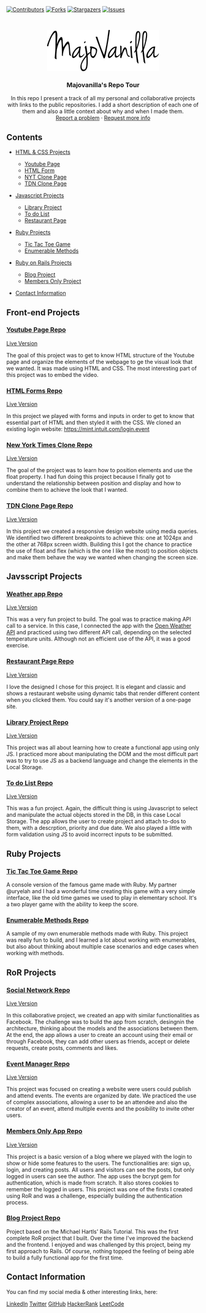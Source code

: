 [![Contributors][contributors-shield]][contributors-url]
[![Forks][forks-shield]][forks-url]
[![Stargazers][stars-shield]][stars-url]
[![Issues][issues-shield]][issues-url]

<br />
<p align="center">
  <a href="https://github.com/majovanilla/personal-projects">
    <img src="img/logo.png" alt="Logo">
  </a>

  <h3 align="center">Majovanilla's Repo Tour</h3>

  <p align="center">
    In this repo I present a track of all my personal and collaborative projects with links to the public repositories.
    I add a short description of each one of them and also a little context about why and when I made them.
    <br />
    <a href="https://github.com/majovanilla/personal-projects/issues">Report a problem</a>
    ·
    <a href="https://github.com/majovanilla/personal-projects/issues">Request more info</a>
  </p>
</p>


## Contents

* [HTML & CSS Projects](#front-end-projects)
  * [Youtube Page](#youtube-page)
  * [HTML Form](#html-forms)
  * [NYT Clone Page](#new-york-times-clone-page)
  * [TDN Clone Page](#tdn-clone-page)
  
* [Javascript Projects](#js-projects)
  * [Library Project](#library-project)
  * [To do List](#to-do-list)
  * [Restaurant Page](#restaurant-page)

* [Ruby Projects](#ruby-projects)
  * [Tic Tac Toe Game](#tic-tac-toe-game)
  * [Enumerable Methods](#enumerable-methods)

* [Ruby on Rails Projects](#ror-projects)
  * [Blog Project](#blog-project)
  * [Members Only Project](#members-only-app)

* [Contact Information](#contact-information)

## Front-end Projects

### [Youtube Page Repo](https://github.com/majovanilla/youtube-page)
[Live Version](https://majovanilla.github.io/youtube-page/)

The goal of this project was to get to know HTML structure of the Youtube page and organize the elements of the webpage to ge the visual look that we wanted.
It was made using HTML and CSS.
The most interesting part of this project was to embed the video. 

### [HTML Forms Repo](https://github.com/majovanilla/html-forms)
[Live Version](https://majovanilla.github.io/html-forms/)

In this project we played with forms and inputs in order to get to know that essential part of HTML and then styled it with the CSS.
We cloned an existing login website: https://mint.intuit.com/login.event

### [New York Times Clone Repo](https://github.com/majovanilla/new-york-times-clone)
[Live Version](https://majovanilla.github.io/new-york-times-clone/)

The goal of the project was to learn how to position elements and use the float property.
I had fun doing this project because I finally got to understand the relationship between position and display and how to combine them to achieve the look that I wanted.

### [TDN Clone Page Repo](https://github.com/majovanilla/responsive-design) 
[Live Version](https://majovanilla.github.io/responsive-design/)

In this project we created a responsive design website using media queries. We identified two different breakpoints to achieve this: one at 1024px and the other at 768px screen width.
Building this I got the chance to practice the use of float and flex (which is the one I like the most) to position objects and make them behave the way we wanted when changing the screen size.


## Javsscript Projects

### [Weather app Repo](https://github.com/majovanilla/weather-app)
[Live Version](https://majovanilla.github.io/weather-app/)

This was a very fun project to build. The goal was to practice making API call to a service. In this case, I connected the app with the [Open Weather API](https://openweathermap.org/api) and practiced using two different API call, depending on the selected temperature units. Although not an efficient use of the API, it was a good exercise.


### [Restaurant Page Repo](https://github.com/majovanilla/restaurant-page)
[Live Version](https://majovanilla.github.io/restaurant-page/)

I love the designed I chose for this project. It is elegant and classic and shows a restaurant website using dynamic tabs that render different content when you clicked them.
You could say it's another version of a one-page site.

### [Library Project Repo](https://github.com/majovanilla/js-library)
[Live Version](https://majovanilla.github.io/js-library/)

This project was all about learning how to create a functional app using only JS. I practiced more about manipulating the DOM and the most difficult part was to try to use JS as a backend language and change the elements in the Local Storage.

### [To do List Repo](https://github.com/majovanilla/todo-list)
[Live Version](https://majovanilla.github.io/todo-list/)

This was a fun project. Again, the difficult thing is using Javascript to select and manipulate the actual objects stored in the DB, in this case Local Storage.
The app allows the user to create project and attach to-dos to them, with a descrption, priority and due date. 
We also played a little with form validation using JS to avoid incorrect inputs to be submitted.


## Ruby Projects

### [Tic Tac Toe Game Repo](https://github.com/majovanilla/tic-tac-toe-game)

A console version of the famous game made with Ruby.
My partner @uryelah and I had a wonderful time creating this game with a very simple interface, like the old time games we used to play in elementary school.
It's a two player game with the ability to keep the score.

### [Enumerable Methods Repo](https://github.com/majovanilla/enumerable-methods)

A sample of my own enumerable methods made with Ruby.
This project was really fun to build, and I learned a lot about working with enumerables, but also about thinking about multiple case scenarios and edge cases when working with methods.


## RoR Projects

### [Social Network Repo](https://github.com/majovanilla/social-network)
[Live Version](https://powerful-scrubland-66847.herokuapp.com/)

In this collaborative project, we created an app with similar functionalities as Facebook. The challenge was to build the app from scratch, desingnin the architecture, thinking about the models and the associations between them. At the end, the app allows a user to create an account using their email or through Facebook, they can add other users as friends, accept or delete requests, create posts, comments and likes.

### [Event Manager Repo](https://github.com/majovanilla/event-app)
[Live Version](https://powerful-plains-60448.herokuapp.com/)

This project was focused on creating a website were users could publish and attend events. The events are organized by date. We practiced the use of complex associations, allowing a user to be an attendee and also the creator of an event, attend multiple events and the posibility to invite other users.

### [Members Only App Repo](https://github.com/majovanilla/Members-Only)
[Live Version]( https://fierce-waters-99113.herokuapp.com/)

This project is a basic version of a blog where we played with the login to show or hide some features to the users. The functionalities are: sign up, login, and creating posts. All users and visitors can see the posts, but only logged in users can see the author.
The app uses the bcrypt gem for authentication, which is made from scratch. It also stores cookies to remember the logged in users.
This project was one of the firsts I created using RoR and was a challenge, especially building the authentication process.

### [Blog Project Repo](https://github.com/majovanilla/static-page)

Project based on the Michael Hartls' Rails Tutorial. This was the first complete RoR project that I built.
Over the time I've improved the backend and the frontend.
I enjoyed and was challenged by this project, being my first approach to Rails. Of course, nothing topped the feeling of being able to build a fully functional app for the first time.

## Contact Information

You can find my social media & other interesting links, here:

[LinkedIn](https://www.linkedin.com/in/majoreyesparroquin/)
[Twitter](https://twitter.com/MajoVanilla)
[GitHub](https://github.com/majovanilla)
[HackerRank](https://www.hackerrank.com/maria_reyes?hr_r=1)
[LeetCode](https://leetcode.com/majovanilla/)

[contributors-shield]: https://img.shields.io/github/contributors/majovanilla/personal-projects.svg?style=flat-square
[contributors-url]: https://github.com/majovanilla/personal-projects/graphs/contributors
[forks-shield]: https://img.shields.io/github/forks/majovanilla/personal-projects.svg?style=flat-square
[forks-url]: https://github.com/majovanilla/personal-projects/network/members
[stars-shield]: https://img.shields.io/github/stars/majovanilla/personal-projects.svg?style=flat-square
[stars-url]: https://github.com/majovanilla/personal-projects/stargazers
[issues-shield]: https://img.shields.io/github/issues/majovanilla/personal-projects.svg?style=flat-square
[issues-url]: https://github.com/majovanilla/personal-projects
[product-screenshot]: img/screenshot.PNG
